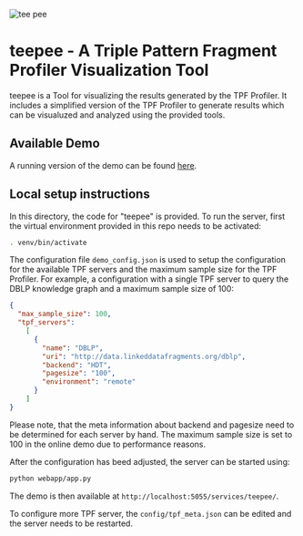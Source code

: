 ![tee pee](http://km.aifb.kit.edu/services/teepee/static/logo_tp_sm.png)

# teepee - A Triple Pattern Fragment Profiler Visualization Tool

teepee is a Tool for visualizing the results generated by the TPF Profiler. It includes a simplified version of the TPF Profiler to generate results which can be visualuzed and analyzed using the provided tools.

## Available Demo

A running version of the demo can be found [here](http://km.aifb.kit.edu/services/teepee/).

## Local setup instructions

In this directory, the code for "teepee" is provided. To run the server, first the virtual environment provided in this repo needs to be activated:
````bash
. venv/bin/activate
```` 

The configuration file `demo_config.json` is used to setup the configuration for the available TPF servers and the maximum sample size for the TPF Profiler. 
For example, a configuration with a single TPF server to query the DBLP knowledge graph and a maximum sample size of 100:
```JSON
{
  "max_sample_size": 100,
  "tpf_servers":
    [
      {
        "name": "DBLP",
        "uri": "http://data.linkeddatafragments.org/dblp", 
        "backend": "HDT",
        "pagesize": "100",
        "environment": "remote"
      }
    ]
}
```
Please note, that the meta information about backend and pagesize need to be determined for each server by hand. 
The maximum sample size is set to 100 in the online demo due to performance reasons. 

After the configuration has beed adjusted, the server can be started using:

````bash
python webapp/app.py
```` 

The demo is then available at `http://localhost:5055/services/teepee/`.

To configure more TPF server, the `config/tpf_meta.json` can be edited and the server needs to be restarted. 

